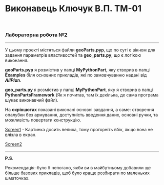 # Виконавець Ключук В.П. ТМ-01
<br>

### Лабораторна робота №2

<hr>

У цьому проекті містяться файли **geoParts.pyp**, що по суті є вікном для задання параметрів властивостей та **geo_parts.py**, що є логікою виконання.

**geoParts.pyp** я розмістив у папці **MyPythonPart**, яку створив в папці **Examples** біля основних прикладів, які по замовчуванню надані від ***AllPlan***.

**geo_parts.py** я розмістив у папці **MyPythonPart**, яку я створив в папці **PythonPartsFramework** (Як я почитав, там їх декілька, де сама програма шукає виконавчий файл).

На **скріншотах** показані виконані основні завдання, а саме: створення опалубки без армування, доступність введення даних, основні ручки, та можливість повертати конструкцію.

[Screen1](FirstScreen.png) - Картинка досить велика, тому прогорніть вбік, якщо вона не влізла в екран.

[Screen2](SecondScreen.png)

<hr>

**P.S.**

 Рекомендація: було б непогано, якби ви в майбутньому добавили ще більше базових прикладів, щоб було краще розбирати по маленьких шматочках.